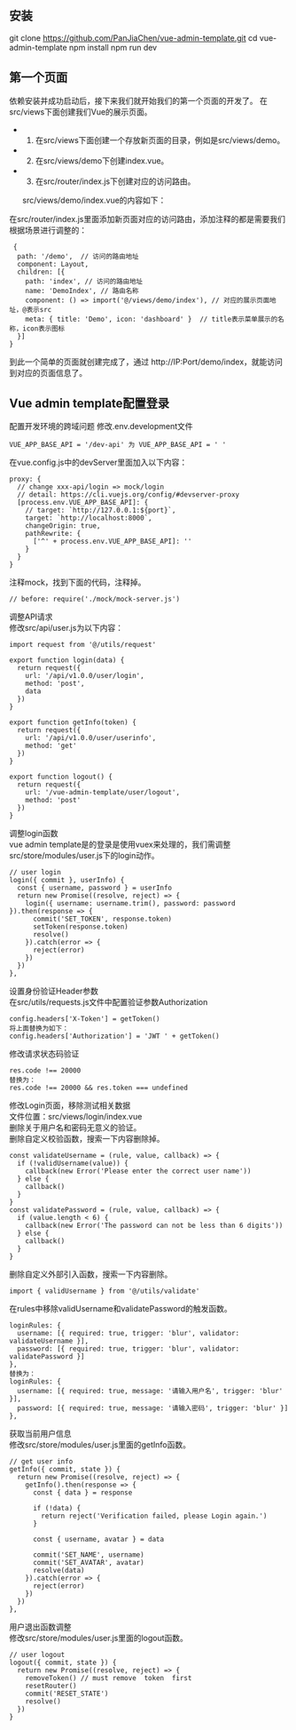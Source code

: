 ## 安装
git clone https://github.com/PanJiaChen/vue-admin-template.git
cd vue-admin-template
npm install
npm run dev

## 第一个页面  
依赖安装并成功启动后，接下来我们就开始我们的第一个页面的开发了。
在src/views下面创建我们Vue的展示页面。

- 1. 在src/views下面创建一个存放新页面的目录，例如是src/views/demo。
- 2. 在src/views/demo下创建index.vue。
- 3. 在src/router/index.js下创建对应的访问路由。
    
    src/views/demo/index.vue的内容如下：
    
    
    <!-- HTML -->
    <template>
      <div>
        <h1>Index</h1>
      </div>
    </template>
     
    <!-- Vue -->
    <script>
    export default {
      data() {
        return {
     
        }
      },
      methods: {
     
      }
    }
    </script>
     
    <!-- CSS样式 -->
    <style scoped>
     
    </style>
    
 在src/router/index.js里面添加新页面对应的访问路由，添加注释的都是需要我们根据场景进行调整的：
 
     {
      path: '/demo',  // 访问的路由地址
      component: Layout,
      children: [{
        path: 'index', // 访问的路由地址
        name: 'DemoIndex', // 路由名称
        component: () => import('@/views/demo/index'), // 对应的展示页面地址，@表示src
        meta: { title: 'Demo', icon: 'dashboard' }  // title表示菜单展示的名称，icon表示图标
      }]
    }
    
    
到此一个简单的页面就创建完成了，通过 http://IP:Port/demo/index，就能访问到对应的页面信息了。

## Vue admin template配置登录

配置开发环境的跨域问题
修改.env.development文件

    VUE_APP_BASE_API = '/dev-api' 为 VUE_APP_BASE_API = ' ' 
    
在vue.config.js中的devServer里面加入以下内容：

    proxy: {
      // change xxx-api/login => mock/login
      // detail: https://cli.vuejs.org/config/#devserver-proxy
      [process.env.VUE_APP_BASE_API]: {
        // target: `http://127.0.0.1:${port}`,
        target: `http://localhost:8000`,
        changeOrigin: true,
        pathRewrite: {
          ['^' + process.env.VUE_APP_BASE_API]: ''
        }
      }
    }
    
注释mock，找到下面的代码，注释掉。

    // before: require('./mock/mock-server.js')
    
    
 调整API请求  
修改src/api/user.js为以下内容：   
    
    
    import request from '@/utils/request'

    export function login(data) {
      return request({
        url: '/api/v1.0.0/user/login',
        method: 'post',
        data
      })
    }
    
    export function getInfo(token) {
      return request({
        url: '/api/v1.0.0/user/userinfo',
        method: 'get'
      })
    }
    
    export function logout() {
      return request({
        url: '/vue-admin-template/user/logout',
        method: 'post'
      })
    }
    
    
    
 调整login函数  
vue admin template是的登录是使用vuex来处理的，我们需调整src/store/modules/user.js下的login动作。   

    // user login
    login({ commit }, userInfo) {
      const { username, password } = userInfo
      return new Promise((resolve, reject) => {
        login({ username: username.trim(), password: password }).then(response => {
          commit('SET_TOKEN', response.token)
          setToken(response.token)
          resolve()
        }).catch(error => {
          reject(error)
        })
      })
    },
        
    
 设置身份验证Header参数  
在src/utils/requests.js文件中配置验证参数Authorization   
    
    
    config.headers['X-Token'] = getToken()
    将上面替换为如下：
    config.headers['Authorization'] = 'JWT ' + getToken()
        
    
修改请求状态码验证
    
    res.code !== 20000
    替换为：
    res.code !== 20000 && res.token === undefined
    
    
修改Login页面，移除测试相关数据  
文件位置：src/views/login/index.vue  
删除关于用户名和密码无意义的验证。  
删除自定义校验函数，搜索一下内容删除掉。  

    const validateUsername = (rule, value, callback) => {
      if (!validUsername(value)) {
        callback(new Error('Please enter the correct user name'))
      } else {
        callback()
      }
    }
    const validatePassword = (rule, value, callback) => {
      if (value.length < 6) {
        callback(new Error('The password can not be less than 6 digits'))
      } else {
        callback()
      }
    }
    
    
    
删除自定义外部引入函数，搜索一下内容删除。  

    import { validUsername } from '@/utils/validate'


在rules中移除validUsername和validatePassword的触发函数。

    loginRules: {
      username: [{ required: true, trigger: 'blur', validator: validateUsername }],
      password: [{ required: true, trigger: 'blur', validator: validatePassword }]
    },
    替换为：
    loginRules: {
      username: [{ required: true, message: '请输入用户名', trigger: 'blur' }],
      password: [{ required: true, message: '请输入密码', trigger: 'blur' }]
    },


获取当前用户信息  
修改src/store/modules/user.js里面的getInfo函数。  


    // get user info
    getInfo({ commit, state }) {
      return new Promise((resolve, reject) => {
        getInfo().then(response => {
          const { data } = response
     
          if (!data) {
            return reject('Verification failed, please Login again.')
          }
     
          const { username, avatar } = data
     
          commit('SET_NAME', username)
          commit('SET_AVATAR', avatar)
          resolve(data)
        }).catch(error => {
          reject(error)
        })
      })
    },
    
    
    
用户退出函数调整  
修改src/store/modules/user.js里面的logout函数。  

    
    // user logout
    logout({ commit, state }) {
      return new Promise((resolve, reject) => {
        removeToken() // must remove  token  first
        resetRouter()
        commit('RESET_STATE')
        resolve()
      })
    }